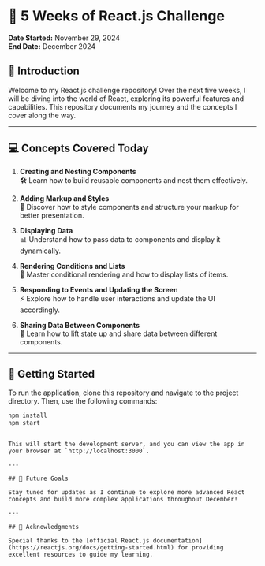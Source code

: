 # 🚀 5 Weeks of React.js Challenge

**Date Started:** November 29, 2024  
**End Date:** December 2024



## 📖 Introduction

Welcome to my React.js challenge repository! Over the next five weeks, I will be diving into the world of React, exploring its powerful features and capabilities. This repository documents my journey and the concepts I cover along the way.

---

## 💻 Concepts Covered Today

1. **Creating and Nesting Components**  
   🛠️ Learn how to build reusable components and nest them effectively.

2. **Adding Markup and Styles**  
   🎨 Discover how to style components and structure your markup for better presentation.

3. **Displaying Data**  
   📊 Understand how to pass data to components and display it dynamically.

4. **Rendering Conditions and Lists**  
   🔄 Master conditional rendering and how to display lists of items.

5. **Responding to Events and Updating the Screen**  
   ⚡ Explore how to handle user interactions and update the UI accordingly.

6. **Sharing Data Between Components**  
   🔗 Learn how to lift state up and share data between different components.

---

## 🚀 Getting Started

To run the application, clone this repository and navigate to the project directory. Then, use the following commands:

```bash
npm install
npm start
```
````

This will start the development server, and you can view the app in your browser at `http://localhost:3000`.

---

## 📅 Future Goals

Stay tuned for updates as I continue to explore more advanced React concepts and build more complex applications throughout December!

---

## 🙌 Acknowledgments

Special thanks to the [official React.js documentation](https://reactjs.org/docs/getting-started.html) for providing excellent resources to guide my learning.
